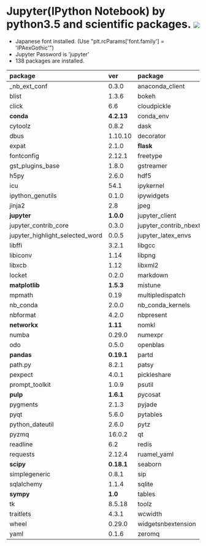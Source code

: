 Jupyter(IPython Notebook) by python3.5 and scientific packages. [![](https://badge.imagelayers.io/tsutomu7/jupyter:latest.svg)](https://imagelayers.io/?images=tsutomu7/jupyter:latest)
======

- Japanese font installed. (Use "plt.rcParams['font.family'] = 'IPAexGothic'")
- Jupyter Password is 'jupyter'
- 138 packages are installed.

package|ver|package|ver|package|ver
:--|:--|:--|:--|:--|:--
_nb_ext_conf|0.3.0|anaconda_client|1.6.0|blaze|0.10.1
blist|1.3.6|bokeh|0.12.3|chest|0.2.3
click|6.6|cloudpickle|0.2.1|clyent|1.2.2
**conda**|**4.2.13**|conda_env|2.6.0|cycler|0.10.0
cytoolz|0.8.2|dask|0.12.0|datashape|0.5.2
dbus|1.10.10|decorator|4.0.10|entrypoints|0.2.2
expat|2.1.0|**flask**|**0.11.1**|flask_cors|2.1.2
fontconfig|2.12.1|freetype|2.5.5|glib|2.50.2
gst_plugins_base|1.8.0|gstreamer|1.8.0|gunicorn|19.1.0
h5py|2.6.0|hdf5|1.8.17|heapdict|1.0.0
icu|54.1|ipykernel|4.5.2|**ipython**|**5.1.0**
ipython_genutils|0.1.0|ipywidgets|5.2.2|itsdangerous|0.24
jinja2|2.8|jpeg|8d|jsonschema|2.5.1
**jupyter**|**1.0.0**|jupyter_client|4.4.0|jupyter_console|5.0.0
jupyter_contrib_core|0.3.0|jupyter_contrib_nbextensions|0.2.3|jupyter_core|4.2.1
jupyter_highlight_selected_word|0.0.5|jupyter_latex_envs|1.3.4|jupyter_nbextensions_configurator|0.2.3
libffi|3.2.1|libgcc|5.2.0|libgfortran|3.0.0
libiconv|1.14|libpng|1.6.22|libsodium|1.0.10
libxcb|1.12|libxml2|2.9.4|llvmlite|0.14.0
locket|0.2.0|markdown|2.6.7|markupsafe|0.23
**matplotlib**|**1.5.3**|mistune|0.7.3|more_itertools|2.2
mpmath|0.19|multipledispatch|0.4.9|nb_anacondacloud|1.2.0
nb_conda|2.0.0|nb_conda_kernels|2.0.0|nbconvert|4.2.0
nbformat|4.2.0|nbpresent|3.0.2|ncurses|5.9
**networkx**|**1.11**|nomkl|1.0|notebook|4.3.0
numba|0.29.0|numexpr|2.6.1|**numpy**|**1.11.2**
odo|0.5.0|openblas|0.2.14|openssl|1.0.2j
**pandas**|**0.19.1**|partd|0.3.6|pastedeploy|1.5.2
path.py|8.2.1|patsy|0.4.1|pcre|8.39
pexpect|4.0.1|pickleshare|0.7.4|**pip**|**9.0.1**
prompt_toolkit|1.0.9|psutil|5.0.0|ptyprocess|0.5.1
**pulp**|**1.6.1**|pycosat|0.6.1|pycrypto|2.6.1
pygments|2.1.3|pyjade|4.0.0|pyparsing|2.1.4
pyqt|5.6.0|pytables|3.3.0|**python**|**3.5.2**
python_dateutil|2.6.0|pytz|2016.10|pyyaml|3.12
pyzmq|16.0.2|qt|5.6.2|qtconsole|4.2.1
readline|6.2|redis|3.2.0|redis_py|2.10.5
requests|2.12.4|ruamel_yaml|0.11.14|scikit_learn|0.18.1
**scipy**|**0.18.1**|seaborn|0.7.1|setuptools|27.2.0
simplegeneric|0.8.1|sip|4.18|six|1.10.0
sqlalchemy|1.1.4|sqlite|3.13.0|statsmodels|0.6.1
**sympy**|**1.0**|tables|3.3.0|terminado|0.6
tk|8.5.18|toolz|0.8.2|tornado|4.4.2
traitlets|4.3.1|wcwidth|0.1.7|werkzeug|0.11.11
wheel|0.29.0|widgetsnbextension|1.2.6|xz|5.2.2
yaml|0.1.6|zeromq|4.1.5|zlib|1.2.8
